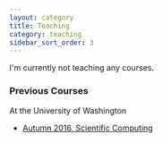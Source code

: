 ```yaml
---
layout: category
title: Teaching
category: teaching
sidebar_sort_order: 3
---
```


I'm currently not teaching any courses.

### Previous Courses

At the University of Washington 
- [Autumn 2016, Scientific Computing](/teaching/courses/uw-amath-481-a-2016/)